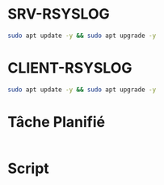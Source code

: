 # SRV-RSYSLOG
```bash
sudo apt update -y && sudo apt upgrade -y

```
# CLIENT-RSYSLOG
```bash
sudo apt update -y && sudo apt upgrade -y

```

# Tâche Planifié
```bash

```

# Script
```bash

```
